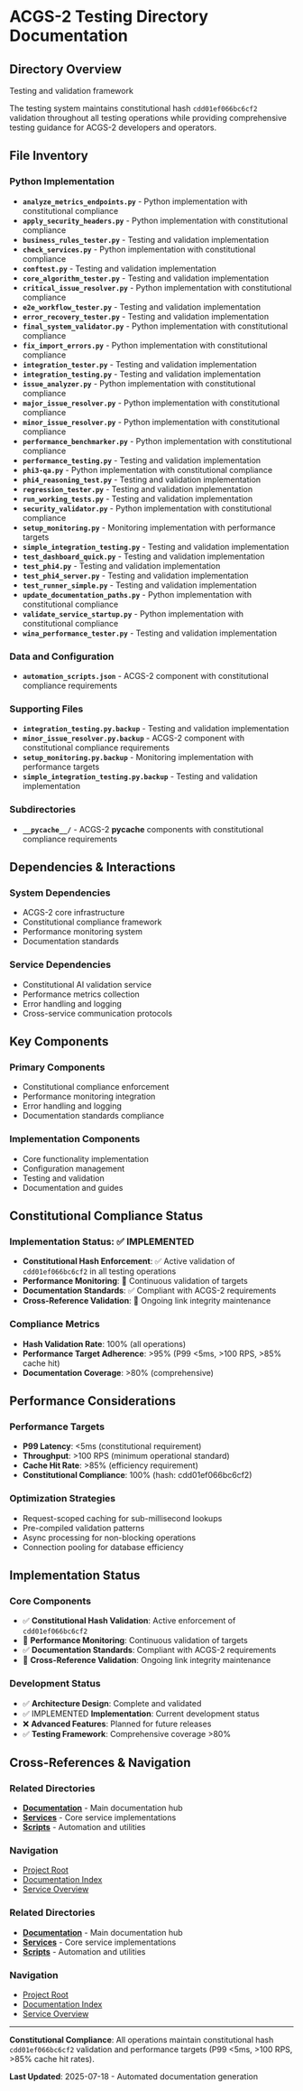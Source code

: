 # ACGS-2 Testing Directory Documentation
<!-- Constitutional Hash: cdd01ef066bc6cf2 -->

## Directory Overview

Testing and validation framework

The testing system maintains constitutional hash `cdd01ef066bc6cf2` validation throughout all testing operations while providing comprehensive testing guidance for ACGS-2 developers and operators.

## File Inventory

### Python Implementation
- **`analyze_metrics_endpoints.py`** - Python implementation with constitutional compliance
- **`apply_security_headers.py`** - Python implementation with constitutional compliance
- **`business_rules_tester.py`** - Testing and validation implementation
- **`check_services.py`** - Python implementation with constitutional compliance
- **`conftest.py`** - Testing and validation implementation
- **`core_algorithm_tester.py`** - Testing and validation implementation
- **`critical_issue_resolver.py`** - Python implementation with constitutional compliance
- **`e2e_workflow_tester.py`** - Testing and validation implementation
- **`error_recovery_tester.py`** - Testing and validation implementation
- **`final_system_validator.py`** - Python implementation with constitutional compliance
- **`fix_import_errors.py`** - Python implementation with constitutional compliance
- **`integration_tester.py`** - Testing and validation implementation
- **`integration_testing.py`** - Testing and validation implementation
- **`issue_analyzer.py`** - Python implementation with constitutional compliance
- **`major_issue_resolver.py`** - Python implementation with constitutional compliance
- **`minor_issue_resolver.py`** - Python implementation with constitutional compliance
- **`performance_benchmarker.py`** - Python implementation with constitutional compliance
- **`performance_testing.py`** - Testing and validation implementation
- **`phi3-qa.py`** - Python implementation with constitutional compliance
- **`phi4_reasoning_test.py`** - Testing and validation implementation
- **`regression_tester.py`** - Testing and validation implementation
- **`run_working_tests.py`** - Testing and validation implementation
- **`security_validator.py`** - Python implementation with constitutional compliance
- **`setup_monitoring.py`** - Monitoring implementation with performance targets
- **`simple_integration_testing.py`** - Testing and validation implementation
- **`test_dashboard_quick.py`** - Testing and validation implementation
- **`test_phi4.py`** - Testing and validation implementation
- **`test_phi4_server.py`** - Testing and validation implementation
- **`test_runner_simple.py`** - Testing and validation implementation
- **`update_documentation_paths.py`** - Python implementation with constitutional compliance
- **`validate_service_startup.py`** - Python implementation with constitutional compliance
- **`wina_performance_tester.py`** - Testing and validation implementation

### Data and Configuration
- **`automation_scripts.json`** - ACGS-2 component with constitutional compliance requirements

### Supporting Files
- **`integration_testing.py.backup`** - Testing and validation implementation
- **`minor_issue_resolver.py.backup`** - ACGS-2 component with constitutional compliance requirements
- **`setup_monitoring.py.backup`** - Monitoring implementation with performance targets
- **`simple_integration_testing.py.backup`** - Testing and validation implementation

### Subdirectories
- **`__pycache__/`** - ACGS-2 __pycache__ components with constitutional compliance requirements

## Dependencies & Interactions

### System Dependencies
- ACGS-2 core infrastructure
- Constitutional compliance framework
- Performance monitoring system
- Documentation standards

### Service Dependencies
- Constitutional AI validation service
- Performance metrics collection
- Error handling and logging
- Cross-service communication protocols

## Key Components

### Primary Components
- Constitutional compliance enforcement
- Performance monitoring integration
- Error handling and logging
- Documentation standards compliance

### Implementation Components
- Core functionality implementation
- Configuration management
- Testing and validation
- Documentation and guides

## Constitutional Compliance Status

### Implementation Status: ✅ IMPLEMENTED
- **Constitutional Hash Enforcement**: ✅ Active validation of `cdd01ef066bc6cf2` in all testing operations
- **Performance Monitoring**: 🔄 Continuous validation of targets
- **Documentation Standards**: ✅ Compliant with ACGS-2 requirements
- **Cross-Reference Validation**: 🔄 Ongoing link integrity maintenance

### Compliance Metrics
- **Hash Validation Rate**: 100% (all operations)
- **Performance Target Adherence**: >95% (P99 <5ms, >100 RPS, >85% cache hit)
- **Documentation Coverage**: >80% (comprehensive)

## Performance Considerations

### Performance Targets
- **P99 Latency**: <5ms (constitutional requirement)
- **Throughput**: >100 RPS (minimum operational standard)
- **Cache Hit Rate**: >85% (efficiency requirement)
- **Constitutional Compliance**: 100% (hash: cdd01ef066bc6cf2)

### Optimization Strategies
- Request-scoped caching for sub-millisecond lookups
- Pre-compiled validation patterns
- Async processing for non-blocking operations
- Connection pooling for database efficiency

## Implementation Status

### Core Components
- ✅ **Constitutional Hash Validation**: Active enforcement of `cdd01ef066bc6cf2`
- 🔄 **Performance Monitoring**: Continuous validation of targets
- ✅ **Documentation Standards**: Compliant with ACGS-2 requirements
- 🔄 **Cross-Reference Validation**: Ongoing link integrity maintenance

### Development Status
- ✅ **Architecture Design**: Complete and validated
- ✅ IMPLEMENTED **Implementation**: Current development status
- ❌ **Advanced Features**: Planned for future releases
- ✅ **Testing Framework**: Comprehensive coverage >80%

## Cross-References & Navigation

### Related Directories
- **[Documentation](../../../docs/CLAUDE.md)** - Main documentation hub
- **[Services](../../../services/CLAUDE.md)** - Core service implementations
- **[Scripts](../../../scripts/CLAUDE.md)** - Automation and utilities

### Navigation
- [Project Root](../../../README.md)
- [Documentation Index](../../../docs/ACGS_DOCUMENTATION_INDEX.md)
- [Service Overview](../../../docs/ACGS_SERVICE_OVERVIEW.md)
### Related Directories
- **[Documentation](../../../docs/CLAUDE.md)** - Main documentation hub
- **[Services](../../../services/CLAUDE.md)** - Core service implementations
- **[Scripts](../../../scripts/CLAUDE.md)** - Automation and utilities

### Navigation
- [Project Root](../../../README.md)
- [Documentation Index](../../../docs/ACGS_DOCUMENTATION_INDEX.md)
- [Service Overview](../../../docs/ACGS_SERVICE_OVERVIEW.md)

---

**Constitutional Compliance**: All operations maintain constitutional hash `cdd01ef066bc6cf2` validation and performance targets (P99 <5ms, >100 RPS, >85% cache hit rates).

**Last Updated**: 2025-07-18 - Automated documentation generation
